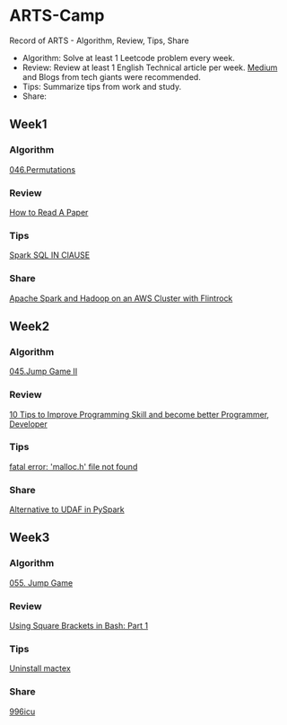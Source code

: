 # ARTS-Camp
Record of ARTS - Algorithm, Review, Tips, Share

- Algorithm: Solve at least 1 Leetcode problem every week.
- Review: Review at least 1 English Technical article per week. [Medium](https://medium.com/) and Blogs from tech giants were recommended.
- Tips: Summarize tips from work and study.
- Share: 


## Week1

### Algorithm

[046.Permutations](https://github.com/SimonZYC/leetcode_practice/blob/master/Algorithm/cpp/046.Permutations/Permutations.cpp)

### Review
[How to Read A Paper](arts/week1/How-to-Read-a-Paper.md)

### Tips
[Spark SQL IN ClAUSE](arts/week1/sparksql-in.md)

### Share
[Apache Spark and Hadoop on an AWS Cluster with Flintrock](arts/week1/flintrock.md)

## Week2

### Algorithm

[045.Jump Game II](https://github.com/SimonZYC/leetcode_practice/blob/master/Algorithm/cpp/045.JumpGameII/JumpGameII.cpp)

### Review

[10 Tips to Improve Programming Skill and become better Programmer, Developer](arts/week2/Improve-program.md)

### Tips

[fatal error: 'malloc.h' file not found](arts/week2/malloc-not-found.md)

### Share

[Alternative to UDAF in PySpark](arts/week2/Alter-UDAF-PySpark.md)

## Week3

### Algorithm

[055. Jump Game](<https://github.com/SimonZYC/leetcode_practice/blob/master/Algorithm/cpp/055.JumpGame/JumpGame.cpp>)

### Review

[Using Square Brackets in Bash: Part 1](arts/week3/SquareBracketsBash1.md)

### Tips

[Uninstall mactex](arts/week3/UninstallMactex.md)

### Share

[996icu](arts/week3/996ICU.md)